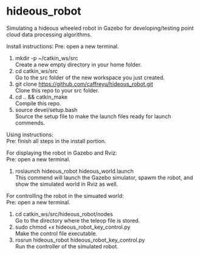 # hideous_robot
Simulating a hideous wheeled robot in Gazebo for developing/testing point cloud data processing algorithms. 

Install instructions:
Pre: open a new terminal.
1. mkdir -p ~/catkin_ws/src\
Create a new empty directory in your home folder. 
2. cd catkin_ws/src\
Go to the src folder of the new workspace you just created.
3. git clone https://github.com/caffreyu/hideous_robot.git \
Clone this repo to your src folder. 
4. cd .. && catkin_make\
Compile this repo.
5. source devel/setup.bash \
Source the setup file to make the launch files ready for launch commends. 

Using instructions: \
Pre: finish all steps in the install portion. 

For displaying the robot in Gazebo and Rviz:\
Pre: open a new terminal. 
1. roslaunch hideous_robot hideous_world.launch\
This commend will launch the Gazebo simulator, spawm the robot, and show the simulated world in Rviz as well. 

For controlling the robot in the simuated world: \
Pre: open a new terminal.
1. cd catkin_ws/src/hideous_robot/nodes\
Go to the directory where the teleop file is stored. 
2. sudo chmod +x hideous_robot_key_control.py \
Make the control file executable. 
3. rosrun hideous_robot hideous_robot_key_control.py\
Run the controller of the simulated robot.
